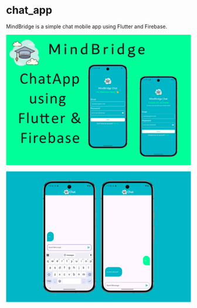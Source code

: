 # chat_app

MindBridge is a simple chat mobile app using Flutter and Firebase.

![Page](./assets/images/Page%201.png)

![Page](./assets/images/Page%202.png)

